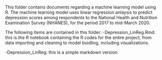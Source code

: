 This folder contains documents regarding a machine learning model using R.
The machine learning model uses linear regression anlaysis to predict depression scores among respondents to the National Health and 
  Nutrition Examination Survey (NHANES), for the period 2017 to mid-March 2020.

The following items are contained in this folder:
-Depression_LinReg.Rmd: this is the R notebook containing the R codes for the entire project, from data importing and cleaning to model 
    buidling, including visualizations.
    
-Depression_LinReg: this is a simple markdown version 
